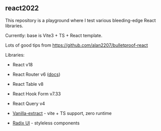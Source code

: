 ## react2022

This repository is a playground where I test various bleeding-edge React libraries.

Currently: base is Vite3 + TS + React template.

Lots of good tips from https://github.com/alan2207/bulletproof-react

Libraries:

- React v18
- React Router v6 ([docs](https://reactrouter.com/docs/en/v6/getting-started/tutorial))
- React Table v8
- React Hook Form v7.33
- React Query v4

- [Vanilla-extract](https://github.com/seek-oss/vanilla-extract) - vite + TS support, zero runtime
- [Radix UI](https://www.radix-ui.com/docs/primitives/components/accordion) - styleless components
